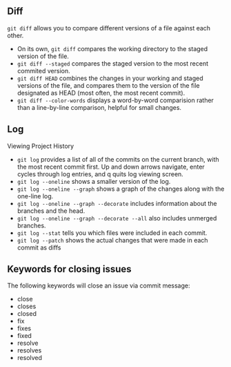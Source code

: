 ## Diff

`git diff` allows you to compare different versions of a file against each other.

- On its own, `git diff` compares the working directory to the staged version of the file.
- `git diff --staged` compares the staged version to the most recent commited version.
- `git diff HEAD` combines the changes in your working and staged versions of the file, and compares them to the version of the file designated as HEAD (most often, the most recent commit).
- `git diff --color-words` displays a word-by-word comparision rather than a line-by-line comparison, helpful for small changes.

## Log

Viewing Project History

- `git log` provides a list of all of the commits on the current branch, with the most recent commit first. Up and down arrows navigate, enter cycles through log entries, and q quits log viewing screen.
- `git log --oneline` shows a smaller version of the log.
- `git log --oneline --graph` shows a graph of the changes along with the one-line log.
- `git log --oneline --graph --decorate` includes information about the branches and the head.
- `git log --oneline --graph --decorate --all` also includes unmerged branches.
- `git log --stat` tells you which files were included in each commit.
- `git log --patch` shows the actual changes that were made in each commit as diffs

## Keywords for closing issues

The following keywords will close an issue via commit message:

- close
- closes
- closed
- fix
- fixes
- fixed
- resolve
- resolves
- resolved
